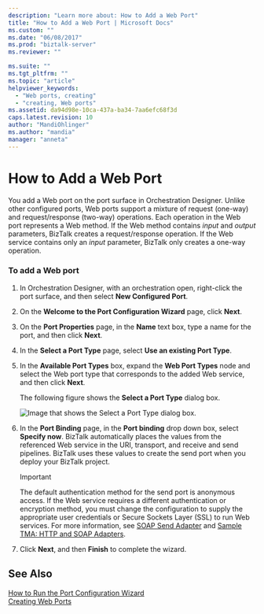 ```yaml
---
description: "Learn more about: How to Add a Web Port"
title: "How to Add a Web Port | Microsoft Docs"
ms.custom: ""
ms.date: "06/08/2017"
ms.prod: "biztalk-server"
ms.reviewer: ""

ms.suite: ""
ms.tgt_pltfrm: ""
ms.topic: "article"
helpviewer_keywords: 
  - "Web ports, creating"
  - "creating, Web ports"
ms.assetid: da94d98e-10ca-437a-ba34-7aa6efc68f3d
caps.latest.revision: 10
author: "MandiOhlinger"
ms.author: "mandia"
manager: "anneta"
---
```

# How to Add a Web Port
You add a Web port on the port surface in Orchestration Designer. Unlike other configured ports, Web ports support a mixture of request (one-way) and request/response (two-way) operations. Each operation in the Web port represents a Web method. If the Web method contains *input* and *output* parameters, BizTalk creates a request/response operation. If the Web service contains only an *input* parameter, BizTalk only creates a one-way operation.  
  
### To add a Web port  
  
1.  In Orchestration Designer, with an orchestration open, right-click the port surface, and then select **New Configured Port**.  
  
2.  On the **Welcome to the Port Configuration Wizard** page, click **Next**.  
  
3.  On the **Port Properties** page, in the **Name** text box, type a name for the port, and then click **Next**.  
  
4.  In the **Select a Port Type** page, select **Use an existing Port Type**.  
  
5.  In the **Available Port Types** box, expand the **Web Port Types** node and select the Web port type that corresponds to the added Web service, and then click **Next**.  
  
     The following figure shows the **Select a Port Type** dialog box.  
  
     ![Image that shows the Select a Port Type dialog box.](../core/media/ebiz-prog-ws-addwebport.gif "ebiz_prog_ws_addwebport")  
  
6.  In the **Port Binding** page, in the **Port binding** drop down box, select **Specify now**. BizTalk automatically places the values from the referenced Web service in the URI, transport, and receive and send pipelines. BizTalk uses these values to create the send port when you deploy your BizTalk project.  
  
    > [!IMPORTANT]
    >  The default authentication method for the send port is anonymous access. If the Web service requires a different authentication or encryption method, you must change the configuration to supply the appropriate user credentials or Secure Sockets Layer (SSL) to run Web services. For more information, see [SOAP Send Adapter](../core/soap-send-adapter.md) and [Sample TMA: HTTP and SOAP Adapters](../core/sample-tma-http-and-soap-adapters.md).  
  
7.  Click **Next**, and then **Finish** to complete the wizard.  
  
## See Also  
 [How to Run the Port Configuration Wizard](../core/how-to-run-the-port-configuration-wizard.md)   
 [Creating Web Ports](../core/creating-web-ports.md)
